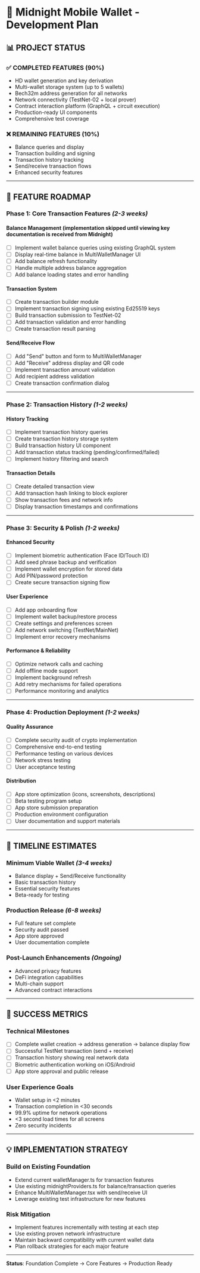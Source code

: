 # 🌙 Midnight Mobile Wallet - Development Plan

## 📊 **PROJECT STATUS**

### ✅ **COMPLETED FEATURES (90%)**
- HD wallet generation and key derivation
- Multi-wallet storage system (up to 5 wallets)
- Bech32m address generation for all networks
- Network connectivity (TestNet-02 + local prover)
- Contract interaction platform (GraphQL + circuit execution)
- Production-ready UI components
- Comprehensive test coverage

### ❌ **REMAINING FEATURES (10%)**
- Balance queries and display
- Transaction building and signing  
- Transaction history tracking
- Send/receive transaction flows
- Enhanced security features

---

## 🎯 **FEATURE ROADMAP**

### **Phase 1: Core Transaction Features** *(2-3 weeks)*

#### **Balance Management** (implementation skipped until viewing key documentation is received from Midnight)
- [ ] Implement wallet balance queries using existing GraphQL system
- [ ] Display real-time balance in MultiWalletManager UI
- [ ] Add balance refresh functionality
- [ ] Handle multiple address balance aggregation
- [ ] Add balance loading states and error handling

#### **Transaction System**
- [ ] Create transaction builder module
- [ ] Implement transaction signing using existing Ed25519 keys
- [ ] Build transaction submission to TestNet-02
- [ ] Add transaction validation and error handling
- [ ] Create transaction result parsing

#### **Send/Receive Flow**
- [ ] Add "Send" button and form to MultiWalletManager
- [ ] Add "Receive" address display and QR code
- [ ] Implement transaction amount validation
- [ ] Add recipient address validation
- [ ] Create transaction confirmation dialog

---

### **Phase 2: Transaction History** *(1-2 weeks)*

#### **History Tracking**
- [ ] Implement transaction history queries
- [ ] Create transaction history storage system
- [ ] Build transaction history UI component
- [ ] Add transaction status tracking (pending/confirmed/failed)
- [ ] Implement history filtering and search

#### **Transaction Details**
- [ ] Create detailed transaction view
- [ ] Add transaction hash linking to block explorer
- [ ] Show transaction fees and network info
- [ ] Display transaction timestamps and confirmations

---

### **Phase 3: Security & Polish** *(1-2 weeks)*

#### **Enhanced Security**
- [ ] Implement biometric authentication (Face ID/Touch ID)
- [ ] Add seed phrase backup and verification
- [ ] Implement wallet encryption for stored data
- [ ] Add PIN/password protection
- [ ] Create secure transaction signing flow

#### **User Experience**
- [ ] Add app onboarding flow
- [ ] Implement wallet backup/restore process
- [ ] Create settings and preferences screen  
- [ ] Add network switching (TestNet/MainNet)
- [ ] Implement error recovery mechanisms

#### **Performance & Reliability**
- [ ] Optimize network calls and caching
- [ ] Add offline mode support
- [ ] Implement background refresh
- [ ] Add retry mechanisms for failed operations
- [ ] Performance monitoring and analytics

---

### **Phase 4: Production Deployment** *(1-2 weeks)*

#### **Quality Assurance**
- [ ] Complete security audit of crypto implementation
- [ ] Comprehensive end-to-end testing
- [ ] Performance testing on various devices
- [ ] Network stress testing
- [ ] User acceptance testing

#### **Distribution**
- [ ] App store optimization (icons, screenshots, descriptions)
- [ ] Beta testing program setup
- [ ] App store submission preparation
- [ ] Production environment configuration
- [ ] User documentation and support materials

---

## 📅 **TIMELINE ESTIMATES**

### **Minimum Viable Wallet** *(3-4 weeks)*
- Balance display + Send/Receive functionality
- Basic transaction history
- Essential security features
- Beta-ready for testing

### **Production Release** *(6-8 weeks)*
- Full feature set complete
- Security audit passed
- App store approved
- User documentation complete

### **Post-Launch Enhancements** *(Ongoing)*
- Advanced privacy features
- DeFi integration capabilities
- Multi-chain support
- Advanced contract interactions

---

## 🎯 **SUCCESS METRICS**

### **Technical Milestones**
- [ ] Complete wallet creation → address generation → balance display flow
- [ ] Successful TestNet transaction (send + receive)
- [ ] Transaction history showing real network data
- [ ] Biometric authentication working on iOS/Android
- [ ] App store approval and public release

### **User Experience Goals**
- Wallet setup in <2 minutes
- Transaction completion in <30 seconds  
- 99.9% uptime for network operations
- <3 second load times for all screens
- Zero security incidents

---

## 💡 **IMPLEMENTATION STRATEGY**

### **Build on Existing Foundation**
- Extend current walletManager.ts for transaction features
- Use existing midnightProviders.ts for balance/transaction queries
- Enhance MultiWalletManager.tsx with send/receive UI
- Leverage existing test infrastructure for new features

### **Risk Mitigation**
- Implement features incrementally with testing at each step
- Use existing proven network infrastructure
- Maintain backward compatibility with current wallet data
- Plan rollback strategies for each major feature

---

**Status**: Foundation Complete → Core Features → Production Ready